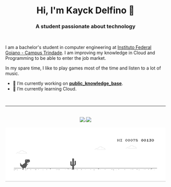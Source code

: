 <h1 align="center"> Hi, I'm Kayck Delfino 👋</h1>

<h3 align="center">A student passionate about technology</h3>

<br />

I am a bachelor's student in computer engineering at [Instituto Federal Goiano - Campus Trindade](https://www.ifgoiano.edu.br/home/index.php/trindade.html). I am improving my knowledge in Cloud and Programming to be able to enter the job market.

In my spare time, I like to play games most of the time and listen to a lot of music.

- 🔭 I’m currently working on **[public_knowledge_base](https://github.com/kayckdelfino/public_knowledge_base)**.
- 🌱 I’m currently learning Cloud.

<br />

---

<br />
<div align="center">
    <a href="https://github.com/anuraghazra/github-readme-stats">
        <img height="180" align="center" src="https://github-readme-stats-sigma-five.vercel.app/api?username=kayckdelfino&show_icons=true&theme=dracula" style="max-width: 100%;">
    </a>
    <a href="https://github.com/anuraghazra/convoychat">
        <img height="180" align="center" src="https://github-readme-stats-sigma-five.vercel.app/api/top-langs/?username=kayckdelfino&show_icons=true&theme=dracula&layout=donut" style="max-width: 100%;">
    </a>
</div>

<br />

<div align="center" height="270">
    <img src="dino.gif" style="max-width: 100%;">
</div>